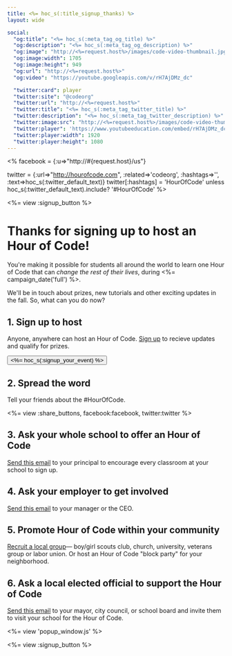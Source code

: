 ```yaml
---
title: <%= hoc_s(:title_signup_thanks) %>
layout: wide

social:
  "og:title": "<%= hoc_s(:meta_tag_og_title) %>"
  "og:description": "<%= hoc_s(:meta_tag_og_description) %>"
  "og:image": "http://<%=request.host%>/images/code-video-thumbnail.jpg"
  "og:image:width": 1705
  "og:image:height": 949
  "og:url": "http://<%=request.host%>"
  "og:video": "https://youtube.googleapis.com/v/rH7AjDMz_dc"

  "twitter:card": player
  "twitter:site": "@codeorg"
  "twitter:url": "http://<%=request.host%>"
  "twitter:title": "<%= hoc_s(:meta_tag_twitter_title) %>"
  "twitter:description": "<%= hoc_s(:meta_tag_twitter_description) %>"
  "twitter:image:src": "http://<%=request.host%>/images/code-video-thumbnail.jpg"
  "twitter:player": 'https://www.youtubeeducation.com/embed/rH7AjDMz_dc?iv_load_policy=3&rel=0&autohide=1&showinfo=0'
  "twitter:player:width": 1920
  "twitter:player:height": 1080
---
```

<%
  facebook = {:u=>"http://#{request.host}/us"}

  twitter = {:url=>"http://hourofcode.com", :related=>'codeorg', :hashtags=>'', :text=>hoc_s(:twitter_default_text)}
  twitter[:hashtags] = 'HourOfCode' unless hoc_s(:twitter_default_text).include? '#HourOfCode'
%>

<%= view :signup_button %>

# Thanks for signing up to host an Hour of Code!

You're making it possible for students all around the world to learn one Hour of Code that can *change the rest of their lives*, during <%= campaign_date('full') %>.

We'll be in touch about prizes, new tutorials and other exciting updates in the fall. So, what can you do now?

## 1. Sign up to host
Anyone, anywhere can host an Hour of Code. [Sign up](<%= resolve_url('/') %>) to recieve updates and qualify for prizes.
<br/>

<a href="<%= resolve_url('/') %>"><button><%= hoc_s(:signup_your_event) %></button></a>

## 2. Spread the word 
Tell your friends about the #HourOfCode. 

<%= view :share_buttons, facebook:facebook, twitter:twitter %>

## 3. Ask your whole school to offer an Hour of Code
[Send this email](<%= resolve_url('/resources/promote#sample-emails') %>) to your principal to encourage every classroom at your school to sign up. 

## 4. Ask your employer to get involved
[Send this email](<%= resolve_url('/resources/promote#sample-emails') %>) to your manager or the CEO. 

## 5. Promote Hour of Code within your community
[Recruit a local group](<%= resolve_url('/resources/promote#sample-emails') %>)— boy/girl scouts club, church, university, veterans group or labor union. Or host an Hour of Code "block party" for your neighborhood.

## 6. Ask a local elected official to support the Hour of Code
[Send this email](<%= resolve_url('/resources/promote#sample-emails') %>) to your mayor, city council, or school board and invite them to visit your school for the Hour of Code.


<%= view 'popup_window.js' %>

<%= view :signup_button %>

